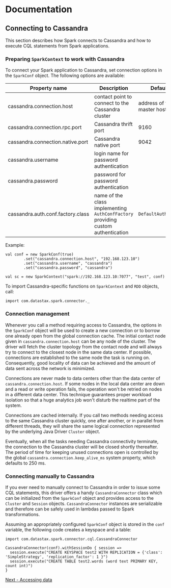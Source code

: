 # Documentation

## Connecting to Cassandra 
This section describes how Spark connects to Cassandra and 
how to execute CQL statements from Spark applications.

### Preparing `SparkContext` to work with Cassandra

To connect your Spark application to Cassandra, set connection options in the 
`SparkConf` object. The following options are available:

Property name                      | Description                                       | Default value
-----------------------------------|---------------------------------------------------|--------------------
cassandra.connection.host          | contact point to connect to the Cassandra cluster | address of the Spark master host
cassandra.connection.rpc.port      | Cassandra thrift port                             | 9160
cassandra.connection.native.port   | Cassandra native port                             | 9042
cassandra.username                 | login name for password authentication            |
cassandra.password                 | password for password authentication              |
cassandra.auth.conf.factory.class  | name of the class implementing `AuthConfFactory` providing custom authentication | `DefaultAuthConfFactory`
  
Example:

    val conf = new SparkConf(true)
            .set("cassandra.connection.host", "192.168.123.10")
            .set("cassandra.username", "cassandra")            
            .set("cassandra.password", "cassandra") 
                         
    val sc = new SparkContext("spark://192.168.123.10:7077", "test", conf)

To import Cassandra-specific functions on `SparkContext` and `RDD` objects, call:

    import com.datastax.spark.connector._                                    


### Connection management

Whenever you call a method requiring access to Cassandra, the options in the `SparkConf` object will be used
to create a new connection or to borrow one already open from the global connection cache. 
The initial contact node given in
`cassandra.connection.host` can be any node of the cluster. The driver will fetch the cluster topology from 
the contact node and will always try to connect to the closest node in the same data center. If possible, 
connections are established to the same node the task is running on. Consequently, good locality of data can be achieved and the amount 
of data sent across the network is minimized. 

Connections are never made to data centers other than the data center of `cassandra.connection.host`.
If some nodes in the local data center are down and a read or write operation fails, the operation won't be retried on nodes in
a different data center. This technique guarantees proper workload isolation so that a huge analytics job won't disturb
the realtime part of the system.

Connections are cached internally. If you call two methods needing access to the same Cassandra cluster 
quickly, one after another, or in parallel from different threads, they will share the same logical connection 
represented by the underlying Java Driver `Cluster` object.  

Eventually, when all the tasks needing Cassandra connectivity terminate,
the connection to the Cassandra cluster will be closed shortly thereafter. The period of time for keeping unused connections
open is controlled by the global `cassandra.connection.keep_alive_ms` system property, which defaults to 250 ms. 


### Connecting manually to Cassandra

If you ever need to manually connect to Cassandra in order to issue some CQL statements, 
this driver offers a handy `CassandraConnector` class which can be initialized from the `SparkConf` object
and provides access to the `Cluster` and `Session` objects. `CassandraConnector` instances are serializable
and therefore can be safely used in lambdas passed to Spark transformations.

Assuming an appropriately configured `SparkConf` object is stored in the `conf` variable, the following
code creates a keyspace and a table:

    import com.datastax.spark.connector.cql.CassandraConnector

    CassandraConnector(conf).withSessionDo { session =>
      session.execute("CREATE KEYSPACE test2 WITH REPLICATION = {'class': 'SimpleStrategy', 'replication_factor': 1 }")
      session.execute("CREATE TABLE test2.words (word text PRIMARY KEY, count int)")
    }


[Next - Accessing data](2_loading.md)                                        
                                        
 